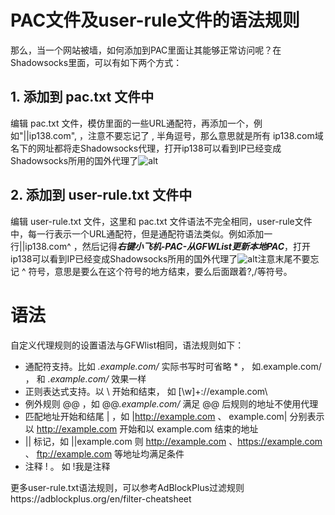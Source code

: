 # PAC文件及user-rule文件的语法规则

那么，当一个网站被墙，如何添加到PAC里面让其能够正常访问呢？在Shadowsocks里面，可以有如下两个方式：

## 1. 添加到 pac.txt 文件中

编辑 pac.txt 文件，模仿里面的一些URL通配符，再添加一个，例如"||ip138.com", ，注意不要忘记了 , 半角逗号，那么意思就是所有 ip138.com域名下的网址都将走Shadowsocks代理，打开ip138可以看到IP已经变成Shadowsocks所用的国外代理了![alt](https://6xyun.cn/upload/2018/02/6itqdert1cindrscltes8rm441.png)

## 2. 添加到 user-rule.txt 文件中

编辑 user-rule.txt 文件，这里和 pac.txt 文件语法不完全相同，user-rule文件中，每一行表示一个URL通配符，但是通配符语法类似。例如添加一行||ip138.com^ ，然后记得***右键小飞机-PAC-从GFWList更新本地PAC***，打开ip138可以看到IP已经变成Shadowsocks所用的国外代理了![alt](https://6xyun.cn/upload/2018/02/3vjn79vf2uit5prto2asqoa39s.png)注意末尾不要忘记 ^ 符号，意思是要么在这个符号的地方结束，要么后面跟着?,/等符号。

# 语法

自定义代理规则的设置语法与GFWlist相同，语法规则如下：

- 通配符支持。比如 *.example.com/* 实际书写时可省略 * ， 如.example.com/ ， 和 *.example.com/* 效果一样
- 正则表达式支持。以 \ 开始和结束， 如 [\w]+://example.com\
- 例外规则 @@ ，如 @@*.example.com/* 满足 @@ 后规则的地址不使用代理
- 匹配地址开始和结尾 | ，如 |http://example.com 、 example.com| 分别表示以 http://example.com 开始和以 example.com 结束的地址
- || 标记，如 ||example.com 则 http://example.com 、https://example.com 、 ftp://example.com 等地址均满足条件
- 注释 ! 。 如 !我是注释

更多user-rule.txt语法规则，可以参考AdBlockPlus过滤规则https://adblockplus.org/en/filter-cheatsheet